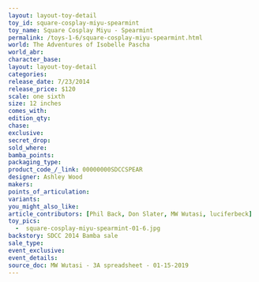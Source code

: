 ```yaml
---
layout: layout-toy-detail 
toy_id: square-cosplay-miyu-spearmint
toy_name: Square Cosplay Miyu - Spearmint
permalink: /toys-1-6/square-cosplay-miyu-spearmint.html
world: The Adventures of Isobelle Pascha
world_abr: 
character_base: 
layout: layout-toy-detail
categories: 
release_date: 7/23/2014
release_price: $120 
scale: one sixth
size: 12 inches
comes_with: 
edition_qty: 
chase: 
exclusive: 
secret_drop: 
sold_where: 
bamba_points: 
packaging_type: 
product_code_/_link: 00000000SDCCSPEAR
designer: Ashley Wood
makers: 
points_of_articulation: 
variants: 
you_might_also_like: 
article_contributors: [Phil Back, Don Slater, MW Wutasi, luciferbeck]
toy_pics: 
  -  square-cosplay-miyu-spearmint-01-6.jpg
backstory: SDCC 2014 Bamba sale
sale_type: 
event_exclusive: 
event_details: 
source_doc: MW Wutasi - 3A spreadsheet - 01-15-2019
---
```

